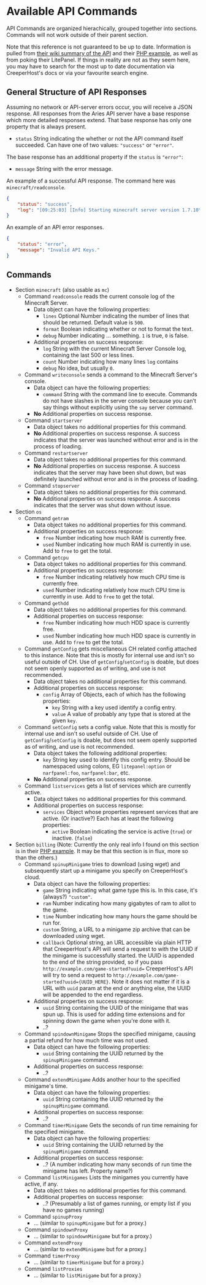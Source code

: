 Available API Commands
======================

API Commands are organized hierachically, grouped together into sections.  Commands will not work outside of their parent section.

Note that this reference is not guaranteed to be up to date.  Information is pulled from [their wiki summary of the API][ch wiki] and their [PHP example][php example], as well as from poking their LitePanel.  If things in reality are not as they seem here, you may have to search for the most up to date documentation via CreeperHost's docs or via your favourite search engine.



General Structure of API Responses
----------------------------------

Assuming no network or API-server errors occur, you will receive a JSON response.  All responses from the Aries API server have a base response which more detailed responses extend.  That base response has only one property that is always present.

- `status` String indicating the whether or not the API command itself succeeded.  Can have one of two values: `"success"` or `"error"`.

The base response has an additional property if the `status` is `"error"`:

- `message` String with the error message.

An example of a successful API response.  The command here was `minecraft/readconsole`.

```json
{
	"status": "success",
	"log": "[09:25:03] [Info] Starting minecraft server version 1.7.10\n[09:27:02] ..."
}
```

An example of an API error responses.

```json
{
	"status": "error",
	"message": "Invalid API Keys."
}
```


Commands
--------

- Section `minecraft` (also usable as `mc`)
	- Command `readconsole` reads the current console log of the Minecraft Server.
		- Data object can have the following properties:
			- `lines` Optional Number indicating the number of lines that should be returned.  Default value is `500`.
			- `format` Boolean indicating whether or not to format the text.
			- `debug` Number indicating ... something.  `1` is true, `0` is false.
		- Additional properties on success response:
			- `log` String with the current Minecraft Server Console log, containing the last 500 or less lines.
			- `count` Number indicating how many lines `log` contains
			- `debug` No idea, but usually `0`.
	- Command `writeconsole` sends a command to the Minecraft Server's console.
		- Data object can have the following properties:
			- `command` String with the command line to execute.  Commands do not have slashes in the server console because you can't say things without explicitly using the `say` server command.
		- **No** Additional properties on success response.
	- Command `startserver`
		- Data object takes no additional properties for this command.
		- **No** Additional properties on success response.  A success indicates that the server was launched without error and is in the process of loading.
	- Command `restartserver`
		- Data object takes no additional properties for this command.
		- **No** Additional properties on success response.  A success indicates that the server may have been shut down, but was definitely launched without error and is in the process of loading.
	- Command `stopserver`
		- Data object takes no additional properties for this command.
		- **No** Additional properties on success response.  A success indicates that the server was shut down without issue.
- Section `os`
	- Command `getram`
		- Data object takes no additional properties for this command.
		- Additional properties on success response:
			- `free` Number indicating how much RAM is currently free.
			- `used` Number indicating how much RAM is currently in use.  Add to `free` to get the total.
	- Command `getcpu`
		- Data object takes no additional properties for this command.
		- Additional properties on success response:
			- `free` Number indicating relatively how much CPU time is currently free.
			- `used` Number indicating relatively how much CPU time is currently in use.  Add to `free` to get the total.
	- Command `gethdd`
		- Data object takes no additional properties for this command.
		- Additional properties on success response:
			- `free` Number indicating how much HDD space is currently free.
			- `used` Number indicating how much HDD space is currently in use.  Add to `free` to get the total.
	- Command `getConfig` gets miscellaneous CH related config attached to this instance.  Note that this is mostly for internal use and isn't so useful outside of CH.  Use of `getConfig`/`setConfig` is doable, but does not seem openly supported as of writing, and use is not recommended.
		- Data object takes no additional properties for this command.
		- Additional properties on success response:
			- `config` Array of Objects, each of which has the following properties:
				- `key` String with a key used identify a config entry.
				- `value` A value of probably any type that is stored at the given `key`.
	- Command `setConfig` sets a config value.  Note that this is mostly for internal use and isn't so useful outside of CH.  Use of `getConfig`/`setConfig` is doable, but does not seem openly supported as of writing, and use is not recommended.
		- Data object takes the following additional properties:
			- `key` String key used to identify this config entry.  Should be namespaced using colons, EG `litepanel:option` or `narfpanel:foo`, `narfpanel:bar`, etc.
		- **No** Additional properties on success response.
	- Command `listservices` gets a list of services which are currently active.
		- Data object takes no additional properties for this command.
		- Additional properties on success response:
			- `services` Object whose properties represent services that are active. (Or inactive?)  Each has at least the following properties:
				- `active` Boolean indicating the service is active (`true`) or inactive. (`false`)
- Section `billing` (Note: Currently the only real info I found on this section is in their [PHP example][php example].  It may be that this section is in flux, more so than the others.)
	- Command `spinupMinigame` tries to download (using wget) and subsequently start up a minigame you specify on CreeperHost's cloud.
		- Data object can have the following properties:
			- `game` String indicating what game type this is.  In this case, it's (always?) `"custom"`.
			- `ram` Number indicating how many gigabytes of ram to allot to the game.
			- `time` Number indicating how many hours the game should be run for.
			- `custom` String, a URL to a minigame zip archive that can be downloaded using wget.
			- `callback` Optional string, an URL accessible via plain HTTP that CreeperHost's API will send a request to with the UUID if the minigame is successfully started.  the UUID is appended to the end of the string provided, so if you pass `http://example.com/game-started?uuid=` CreeperHost's API will try to send a request to `http://example.com/game-started?uuid={UUID_HERE}`.  Note it does not matter if it is a URL with `uuid` param at the end or anything else, the UUID will be appended to the end regardless.
		- Additional properties on success response:
			- `uuid` String containing the UUID of the minigame that was spun up.  This is used for adding time extensions and for spinning down the game when you're done with it.
			- ..?
	- Command `spindownMinigame` Stops the specified minigame, causing a partial refund for how much time was not used.
		- Data object can have the following properties:
			- `uuid` String containing the UUID returned by the `spinupMinigame` command.
		- Additional properties on success response:
			- ..?
	- Command `extendMinigame` Adds another hour to the specified minigame's time.
		- Data object can have the following properties:
			- `uuid` String containing the UUID returned by the `spinupMinigame` command.
		- Additional properties on success response:
			- ..?
	- Command `timerMinigame` Gets the seconds of run time remaining for the specified minigame.
		- Data object can have the following properties:
			- `uuid` String containing the UUID returned by the `spinupMinigame` command.
		- Additional properties on success response:
			- ..? (A number indicating how many seconds of run time the minigame has left.  Property name?)
	- Command `listMinigames` Lists the minigames you currently have active, if any.
		- Data object takes no additional properties for this command.
		- Additional properties on success response:
			- ..? (Presumably a list of games running, or empty list if you have no games running)
	- Command `spinupProxy`
		- ... (similar to `spinupMinigame` but for a proxy.)
	- Command `spindownProxy`
		- ... (similar to `spindownMinigame` but for a proxy.)
	- Command `extendProxy`
		- ... (similar to `extendMinigame` but for a proxy.)
	- Command `timerProxy`
		- ... (similar to `timerMinigame` but for a proxy.)
	- Command `listProxies`
		- ... (similar to `listMinigame` but for a proxy.)



[php example]: https://cp.creeperhost.net/Aries/
[ch wiki]: http://wiki.creeperlabs.com/index.php/ElasticCreeper_API
